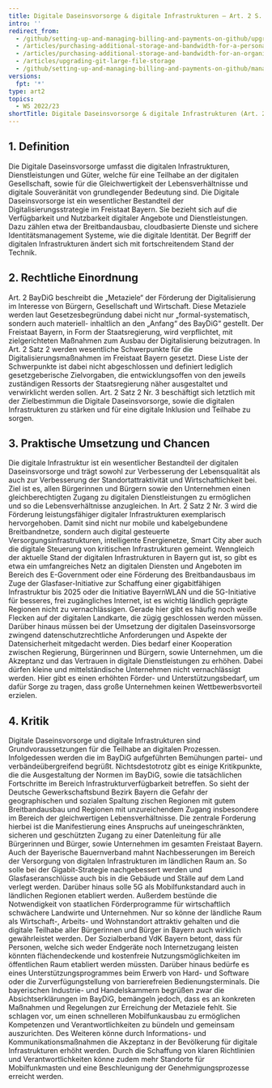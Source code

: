 ```yaml
---
title: Digitale Daseinsvorsorge & digitale Infrastrukturen – Art. 2 S. 2. Nr. 3 BayDiG 
intro: ''
redirect_from:
  - /github/setting-up-and-managing-billing-and-payments-on-github/upgrading-git-large-file-storage
  - /articles/purchasing-additional-storage-and-bandwidth-for-a-personal-account/
  - /articles/purchasing-additional-storage-and-bandwidth-for-an-organization/
  - /articles/upgrading-git-large-file-storage
  - /github/setting-up-and-managing-billing-and-payments-on-github/managing-billing-for-git-large-file-storage/upgrading-git-large-file-storage
versions:
  fpt: '*'
type: art2
topics:
  - WS 2022/23
shortTitle: Digitale Daseinsvorsorge & digitale Infrastrukturen (Art. 2)
---
```


## 1.	Definition

Die Digitale Daseinsvorsorge umfasst die digitalen Infrastrukturen, Dienstleistungen und Güter, welche für eine Teilhabe an der digitalen Gesellschaft, sowie für die Gleichwertigkeit der Lebensverhältnisse und digitale Souveränität von grundlegender Bedeutung sind. Die Digitale Daseinsvorsorge ist ein wesentlicher Bestandteil der Digitalisierungsstrategie im Freistaat Bayern. Sie bezieht sich auf die Verfügbarkeit und Nutzbarkeit digitaler Angebote und Dienstleistungen. Dazu zählen etwa der Breitbandausbau, cloudbasierte Dienste und sichere Identitätsmanagement Systeme, wie die digitale Identität. Der Begriff der digitalen Infrastrukturen ändert sich mit fortschreitendem Stand der Technik. 

## 2.	Rechtliche Einordnung

Art. 2 BayDiG beschreibt die „Metaziele“ der Förderung der Digitalisierung im Interesse von Bürgern, Gesellschaft und Wirtschaft. Diese Metaziele werden laut Gesetzesbegründung dabei nicht nur „formal-systematisch, sondern auch materiell- inhaltlich an den „Anfang“ des BayDiG“ gestellt. Der Freistaat Bayern, in Form der Staatsregierung, wird verpflichtet, mit zielgerichteten Maßnahmen zum Ausbau der Digitalisierung beizutragen. In Art. 2 Satz 2 werden wesentliche Schwerpunkte für die Digitalisierungsmaßnahmen im Freistaat Bayern gesetzt. Diese Liste der Schwerpunkte ist dabei nicht abgeschlossen und definiert lediglich gesetzgeberische Zielvorgaben, die entwicklungsoffen von den jeweils zuständigen Ressorts der Staatsregierung näher ausgestaltet und verwirklicht werden sollen. Art. 2 Satz 2 Nr. 3 beschäftigt sich letztlich mit der Zielbestimmun die Digitale Daseinsvorsorge, sowie die digitalen Infrastrukturen zu stärken und für eine digitale Inklusion und Teilhabe zu sorgen. 

## 3.	Praktische Umsetzung und Chancen

Die digitale Infrastruktur ist ein wesentlicher Bestandteil der digitalen Daseinsvorsorge und trägt sowohl zur Verbesserung der Lebensqualität als auch zur Verbesserung der Standortattraktivität und Wirtschaftlichkeit bei. Ziel ist es, allen Bürgerinnen und Bürgern sowie den Unternehmen einen gleichberechtigten Zugang zu digitalen Dienstleistungen zu ermöglichen und so die Lebensverhältnisse anzugleichen. In Art. 2 Satz 2 Nr. 3 wird die Förderung leistungsfähiger digitaler Infrastrukturen exemplarisch hervorgehoben. Damit sind nicht nur mobile und kabelgebundene Breitbandnetze, sondern auch digital gesteuerte Versorgungsinfrastrukturen, intelligente Energienetze, Smart City aber auch die digitale Steuerung von kritischen Infrastrukturen gemeint. Wenngleich der aktuelle Stand der digitalen Infrastrukturen in Bayern gut ist, so gibt es etwa ein umfangreiches Netz an digitalen Diensten und Angeboten im Bereich des E-Government oder eine Förderung des Breitbandausbaus im Zuge der Glasfaser-Initiative zur Schaffung einer gigabitfähigen Infrastruktur bis 2025 oder die Initiative BayernWLAN und die 5G-Initiative für besseres, frei zugängliches Internet, ist es wichtig ländlich geprägte Regionen nicht zu vernachlässigen. Gerade hier gibt es häufig noch weiße Flecken auf der digitalen Landkarte, die zügig geschlossen werden müssen. 
Darüber hinaus müssen bei der Umsetzung der digitalen Daseinsvorsorge zwingend datenschutzrechtliche Anforderungen und Aspekte der Datensicherheit mitgedacht werden. Dies bedarf einer Kooperation zwischen Regierung, Bürgerinnen und Bürgern, sowie Unternehmen, um die Akzeptanz und das Vertrauen in digitale Dienstleistungen zu erhöhen. Dabei dürfen kleine und mittelständische Unternehmen nicht vernachlässigt werden. Hier gibt es einen erhöhten Förder- und Unterstützungsbedarf, um dafür Sorge zu tragen, dass große Unternehmen keinen Wettbewerbsvorteil erzielen. 

## 4.	Kritik

Digitale Daseinsvorsorge und digitale Infrastrukturen sind Grundvoraussetzungen für die Teilhabe an digitalen Prozessen. Infolgedessen werden die im BayDiG aufgeführten Bemühungen partei- und verbändeübergreifend begrüßt. Nichtsdestotrotz gibt es einige Kritikpunkte, die die Ausgestaltung der Normen im BayDiG, sowie die tatsächlichen Fortschritte im Bereich Infrastrukturverfügbarkeit betreffen. So sieht der Deutsche Gewerkschaftsbund Bezirk Bayern die Gefahr der geographischen und sozialen Spaltung zischen Regionen mit gutem Breitbandausbau und Regionen mit unzureichendem Zugang insbesondere im Bereich der gleichwertigen Lebensverhältnisse. Die zentrale Forderung hierbei ist die Manifestierung eines Anspruchs auf uneingeschränkten, sicheren und geschützten Zugang zu einer Datenleitung für alle Bürgerinnen und Bürger, sowie Unternehmen im gesamten Freistaat Bayern. 
Auch der Bayerische Bauernverband mahnt Nachbesserungen im Bereich der Versorgung von digitalen Infrastrukturen im ländlichen Raum an. So solle bei der Gigabit-Strategie nachgebessert werden und Glasfaseranschlüsse auch bis in die Gebäude und Ställe auf dem Land verlegt werden. Darüber hinaus solle 5G als Mobilfunkstandard auch in ländlichen Regionen etabliert werden. Außerdem bestünde die Notwendigkeit von staatlichen Förderprogramme für wirtschaftlich schwächere Landwirte und Unternehmen. Nur so könne der ländliche Raum als Wirtschaft-, Arbeits- und Wohnstandort attraktiv gehalten und die digitale Teilhabe aller Bürgerinnen und Bürger in Bayern auch wirklich gewährleistet werden. 
Der Sozialberband VdK Bayern betont, dass für Personen, welche sich weder Endgeräte noch Internetzugang leisten könnten flächendeckende und kostenfreie Nutzungsmöglichkeiten im öffentlichen Raum etabliert werden müssten. Darüber hinaus bedürfe es eines Unterstützungsprogrammes beim Erwerb von Hard- und Software oder die Zurverfügungstellung von barrierefreien Bedienungsterminals. Die bayerischen Industrie- und Handelskammern begrüßen zwar die Absichtserklärungen im BayDiG, bemängeln jedoch, dass es an konkreten Maßnahmen und Regelungen zur Erreichung der Metaziele fehlt. Sie schlagen vor, um einen schnelleren Mobilfunkausbau zu ermöglichen Kompetenzen und Verantwortlichkeiten zu bündeln und gemeinsam auszurichten. Des Weiteren könne durch Informations- und Kommunikationsmaßnahmen die Akzeptanz in der Bevölkerung für digitale Infrastrukturen erhöht werden. Durch die Schaffung von klaren Richtlinien und Verantwortlichkeiten könne zudem mehr Standorte für Mobilfunkmasten und eine Beschleunigung der Genehmigungsprozesse erreicht werden. 

